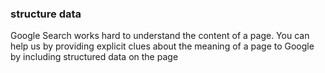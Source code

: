 ### structure data
Google Search works hard to understand the content of a page. You can help us by providing explicit clues about the meaning of a page to Google by including structured data on the page